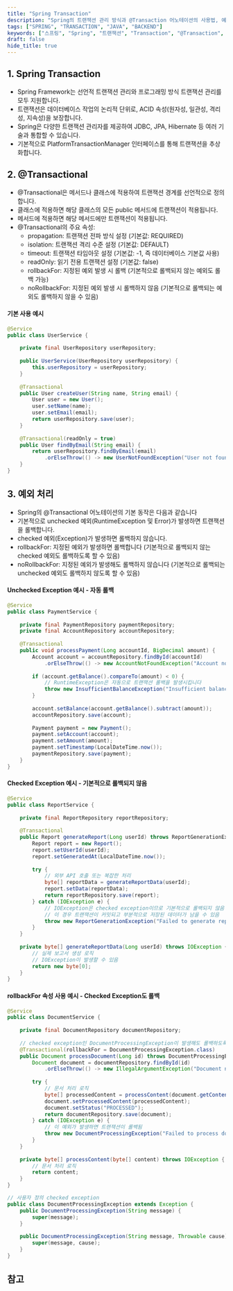 ```yaml
---
title: "Spring Transaction"
description: "Spring의 트랜잭션 관리 방식과 @Transaction 어노테이션의 사용법, 예외 처리 전략에 대해 간결하게 설명합니다. 실제 예시 코드와 함께 트랜잭션 롤백 동작을 이해하는 데 필요한 핵심 내용을 다룹니다."
tags: ["SPRING", "TRANSACTION", "JAVA", "BACKEND"]
keywords: ["스프링", "Spring", "트랜잭션", "Transaction", "@Transaction", "롤백", "rollback", "예외처리", "exception handling", "checked exception", "unchecked exception"]
draft: false
hide_title: true
---
```


## 1. Spring Transaction

- Spring Framework는 선언적 트랜잭션 관리와 프로그래밍 방식 트랜잭션 관리를 모두 지원합니다.
- 트랜잭션은 데이터베이스 작업의 논리적 단위로, ACID 속성(원자성, 일관성, 격리성, 지속성)을 보장합니다.
- Spring은 다양한 트랜잭션 관리자를 제공하여 JDBC, JPA, Hibernate 등 여러 기술과 통합할 수 있습니다.
- 기본적으로 PlatformTransactionManager 인터페이스를 통해 트랜잭션을 추상화합니다.

## 2. @Transactional

- @Transactional은 메서드나 클래스에 적용하여 트랜잭션 경계를 선언적으로 정의합니다.
- 클래스에 적용하면 해당 클래스의 모든 public 메서드에 트랜잭션이 적용됩니다.
- 메서드에 적용하면 해당 메서드에만 트랜잭션이 적용됩니다.
- @Transactional의 주요 속성:
  - propagation: 트랜잭션 전파 방식 설정 (기본값: REQUIRED)
  - isolation: 트랜잭션 격리 수준 설정 (기본값: DEFAULT)
  - timeout: 트랜잭션 타임아웃 설정 (기본값: -1, 즉 데이터베이스 기본값 사용)
  - readOnly: 읽기 전용 트랜잭션 설정 (기본값: false)
  - rollbackFor: 지정된 예외 발생 시 롤백 (기본적으로 롤백되지 않는 예외도 롤백 가능)
  - noRollbackFor: 지정된 예외 발생 시 롤백하지 않음 (기본적으로 롤백되는 예외도 롤백하지 않을 수 있음)

#### 기본 사용 예시
```java
@Service
public class UserService {
    
    private final UserRepository userRepository;
    
    public UserService(UserRepository userRepository) {
        this.userRepository = userRepository;
    }
    
    @Transactional
    public User createUser(String name, String email) {
        User user = new User();
        user.setName(name);
        user.setEmail(email);
        return userRepository.save(user);
    }
    
    @Transactional(readOnly = true)
    public User findByEmail(String email) {
        return userRepository.findByEmail(email)
            .orElseThrow(() -> new UserNotFoundException("User not found with email: " + email));
    }
}
```

## 3. 예외 처리

- Spring의 @Transactional 어노테이션의 기본 동작은 다음과 같습니다
- 기본적으로 unchecked 예외(RuntimeException 및 Error)가 발생하면 트랜잭션을 롤백합니다.
- checked 예외(Exception)가 발생하면 롤백하지 않습니다.
- rollbackFor: 지정된 예외가 발생하면 롤백합니다 (기본적으로 롤백되지 않는 checked 예외도 롤백하도록 할 수 있음)
- noRollbackFor: 지정된 예외가 발생해도 롤백하지 않습니다 (기본적으로 롤백되는 unchecked 예외도 롤백하지 않도록 할 수 있음)

#### Unchecked Exception 예시 - 자동 롤백
```java
@Service
public class PaymentService {
    
    private final PaymentRepository paymentRepository;
    private final AccountRepository accountRepository;
    
    @Transactional
    public void processPayment(Long accountId, BigDecimal amount) {
        Account account = accountRepository.findById(accountId)
            .orElseThrow(() -> new AccountNotFoundException("Account not found: " + accountId));
            
        if (account.getBalance().compareTo(amount) < 0) {
            // RuntimeException은 자동으로 트랜잭션 롤백을 발생시킵니다
            throw new InsufficientBalanceException("Insufficient balance for account: " + accountId);
        }
        
        account.setBalance(account.getBalance().subtract(amount));
        accountRepository.save(account);
        
        Payment payment = new Payment();
        payment.setAccount(account);
        payment.setAmount(amount);
        payment.setTimestamp(LocalDateTime.now());
        paymentRepository.save(payment);
    }
}
```

#### Checked Exception 예시 - 기본적으로 롤백되지 않음
```java
@Service
public class ReportService {
    
    private final ReportRepository reportRepository;
    
    @Transactional
    public Report generateReport(Long userId) throws ReportGenerationException {
        Report report = new Report();
        report.setUserId(userId);
        report.setGeneratedAt(LocalDateTime.now());
        
        try {
            // 외부 API 호출 또는 복잡한 처리
            byte[] reportData = generateReportData(userId);
            report.setData(reportData);
            return reportRepository.save(report);
        } catch (IOException e) {
            // IOException은 checked exception이므로 기본적으로 롤백되지 않음
            // 이 경우 트랜잭션이 커밋되고 부분적으로 저장된 데이터가 남을 수 있음
            throw new ReportGenerationException("Failed to generate report", e);
        }
    }
    
    private byte[] generateReportData(Long userId) throws IOException {
        // 실제 보고서 생성 로직
        // IOException이 발생할 수 있음
        return new byte[0];
    }
}
```

#### rollbackFor 속성 사용 예시 - Checked Exception도 롤백
```java
@Service
public class DocumentService {
    
    private final DocumentRepository documentRepository;
    
    // checked exception인 DocumentProcessingException이 발생해도 롤백하도록 설정
    @Transactional(rollbackFor = DocumentProcessingException.class)
    public Document processDocument(Long id) throws DocumentProcessingException {
        Document document = documentRepository.findById(id)
            .orElseThrow(() -> new IllegalArgumentException("Document not found: " + id));
            
        try {
            // 문서 처리 로직
            byte[] processedContent = processContent(document.getContent());
            document.setProcessedContent(processedContent);
            document.setStatus("PROCESSED");
            return documentRepository.save(document);
        } catch (IOException e) {
            // 이 예외가 발생하면 트랜잭션이 롤백됨
            throw new DocumentProcessingException("Failed to process document", e);
        }
    }
    
    private byte[] processContent(byte[] content) throws IOException {
        // 문서 처리 로직
        return content;
    }
}

// 사용자 정의 checked exception
public class DocumentProcessingException extends Exception {
    public DocumentProcessingException(String message) {
        super(message);
    }
    
    public DocumentProcessingException(String message, Throwable cause) {
        super(message, cause);
    }
}
```

## 참고